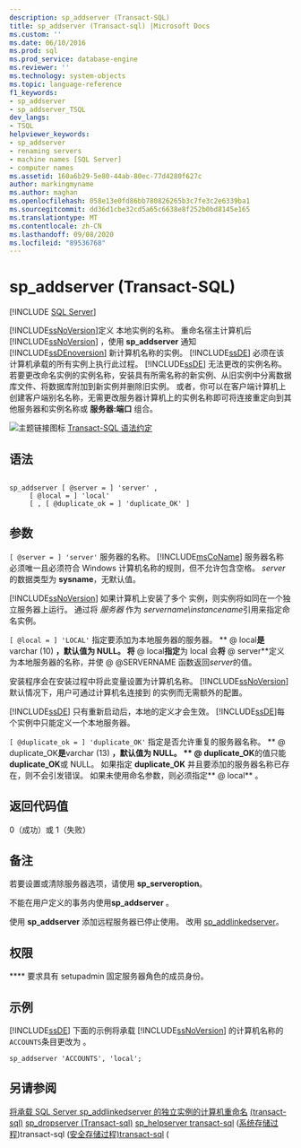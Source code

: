 ```yaml
---
description: sp_addserver (Transact-SQL)
title: sp_addserver (Transact-sql) |Microsoft Docs
ms.custom: ''
ms.date: 06/10/2016
ms.prod: sql
ms.prod_service: database-engine
ms.reviewer: ''
ms.technology: system-objects
ms.topic: language-reference
f1_keywords:
- sp_addserver
- sp_addserver_TSQL
dev_langs:
- TSQL
helpviewer_keywords:
- sp_addserver
- renaming servers
- machine names [SQL Server]
- computer names
ms.assetid: 160a6b29-5e80-44ab-80ec-77d4280f627c
author: markingmyname
ms.author: maghan
ms.openlocfilehash: 058e13e0fd86bb780826265b3c7fe3c2e6339ba1
ms.sourcegitcommit: dd36d1cbe32cd5a65c6638e8f252b0bd8145e165
ms.translationtype: MT
ms.contentlocale: zh-CN
ms.lasthandoff: 09/08/2020
ms.locfileid: "89536768"
---
```

# <a name="sp_addserver-transact-sql"></a>sp_addserver (Transact-SQL)
[!INCLUDE [SQL Server](../../includes/applies-to-version/sqlserver.md)]

  [!INCLUDE[ssNoVersion](../../includes/ssnoversion-md.md)]定义  本地实例的名称。 重命名宿主计算机后 [!INCLUDE[ssNoVersion](../../includes/ssnoversion-md.md)] ，使用 **sp_addserver** 通知 [!INCLUDE[ssDEnoversion](../../includes/ssdenoversion-md.md)] 新计算机名称的实例。 [!INCLUDE[ssDE](../../includes/ssde-md.md)] 必须在该计算机承载的所有实例上执行此过程。 [!INCLUDE[ssDE](../../includes/ssde-md.md)] 无法更改的实例名称。 若要更改命名实例的实例名称，安装具有所需名称的新实例、从旧实例中分离数据库文件、将数据库附加到新实例并删除旧实例。 或者，你可以在客户端计算机上创建客户端别名名称，无需更改服务器计算机上的实例名称即可将连接重定向到其他服务器和实例名称或 **服务器:端口** 组合。

 ![主题链接图标](../../database-engine/configure-windows/media/topic-link.gif "“主题链接”图标") [Transact-SQL 语法约定](../../t-sql/language-elements/transact-sql-syntax-conventions-transact-sql.md)

## <a name="syntax"></a>语法

```

sp_addserver [ @server = ] 'server' ,
     [ @local = ] 'local' 
     [ , [ @duplicate_ok = ] 'duplicate_OK' ]
```

## <a name="arguments"></a>参数
`[ @server = ] 'server'` 服务器的名称。 [!INCLUDE[msCoName](../../includes/msconame-md.md)] 服务器名称必须唯一且必须符合  Windows 计算机名称的规则，但不允许包含空格。 *server* 的数据类型为 **sysname**，无默认值。

 [!INCLUDE[ssNoVersion](../../includes/ssnoversion-md.md)] 如果计算机上安装了多个  实例，则实例将如同在一个独立服务器上运行。 通过将 *服务器* 作为 *servername\instancename*引用来指定命名实例。

`[ @local = ] 'LOCAL'` 指定要添加为本地服务器的服务器。 ** \@ local**是**varchar (10) **，默认值为 NULL。 将** \@ local**指定**为 local 会**将** \@ server**定义为本地服务器的名称，并使 @ @SERVERNAME 函数返回*server*的值。

  安装程序会在安装过程中将此变量设置为计算机名称。 [!INCLUDE[ssNoVersion](../../includes/ssnoversion-md.md)] 默认情况下，用户可通过计算机名连接到  的实例而无需额外的配置。

 [!INCLUDE[ssDE](../../includes/ssde-md.md)] 只有重新启动后，本地的定义才会生效。 [!INCLUDE[ssDE](../../includes/ssde-md.md)]每个实例中只能定义一个本地服务器。

`[ @duplicate_ok = ] 'duplicate_OK'` 指定是否允许重复的服务器名称。 ** \@ duplicate_OK**是**varchar (13) **，默认值为 NULL。 ** \@ duplicate_OK**的值只能**duplicate_OK**或 NULL。 如果指定 **duplicate_OK** 并且要添加的服务器名称已存在，则不会引发错误。 如果未使用命名参数，则必须指定** \@ local** 。

## <a name="return-code-values"></a>返回代码值
 0（成功）或 1（失败）

## <a name="remarks"></a>备注
 若要设置或清除服务器选项，请使用 **sp_serveroption**。

 不能在用户定义的事务内使用**sp_addserver** 。

 使用 **sp_addserver** 添加远程服务器已停止使用。  改用 [sp_addlinkedserver](../../relational-databases/system-stored-procedures/sp-addlinkedserver-transact-sql.md)。

## <a name="permissions"></a>权限
 **** 要求具有 setupadmin 固定服务器角色的成员身份。

## <a name="examples"></a>示例
 [!INCLUDE[ssDE](../../includes/ssde-md.md)] 下面的示例将承载 [!INCLUDE[ssNoVersion](../../includes/ssnoversion-md.md)] 的计算机名称的 `ACCOUNTS`条目更改为 。

```
sp_addserver 'ACCOUNTS', 'local';
```

## <a name="see-also"></a>另请参阅
 [将承载 SQL Server sp_addlinkedserver 的独立实例的计算机重命名](../../database-engine/install-windows/rename-a-computer-that-hosts-a-stand-alone-instance-of-sql-server.md) [&#40;transact-sql&#41;](../../relational-databases/system-stored-procedures/sp-addlinkedserver-transact-sql.md) [sp_dropserver &#40;Transact-sql&#41;](../../relational-databases/system-stored-procedures/sp-dropserver-transact-sql.md) [sp_helpserver transact-sql](../../relational-databases/system-stored-procedures/sp-helpserver-transact-sql.md) &#40;[系统存储过程](../../relational-databases/system-stored-procedures/system-stored-procedures-transact-sql.md)&#41;transact-sql &#40;[安全存储过程&#41;transact-sql](../../relational-databases/system-stored-procedures/security-stored-procedures-transact-sql.md) &#40;


